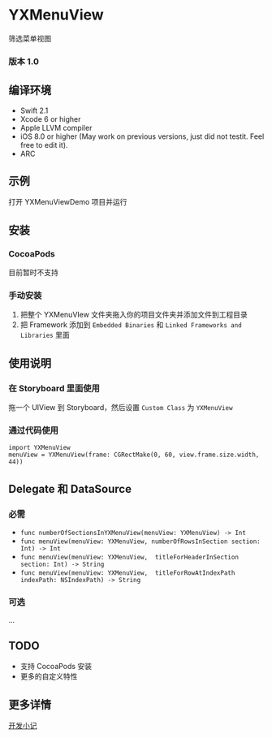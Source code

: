 # YXMenuView

筛选菜单视图

### 版本 1.0

## 编译环境
* Swift 2.1
* Xcode 6 or higher
* Apple LLVM compiler
* iOS 8.0 or higher (May work on previous versions, just did not testit. Feel free to edit it).
* ARC

## 示例

打开 YXMenuViewDemo 项目并运行

## 安装

### CocoaPods

目前暂时不支持

### 手动安装

1. 把整个 YXMenuVIew 文件夹拖入你的项目文件夹并添加文件到工程目录
2. 把 Framework 添加到 `Embedded Binaries` 和 `Linked Frameworks and Libraries` 里面

## 使用说明

### 在 Storyboard 里面使用

拖一个 UIView 到 Storyboard，然后设置 `Custom Class` 为 `YXMenuView`

### 通过代码使用

```
import YXMenuView
menuView = YXMenuView(frame: CGRectMake(0, 60, view.frame.size.width, 44))
```

## Delegate 和 DataSource

### 必需

* `func numberOfSectionsInYXMenuView(menuView: YXMenuView) -> Int`
* `func menuView(menuView: YXMenuView, numberOfRowsInSection section: Int) -> Int`
* `func menuView(menuView: YXMenuView,  titleForHeaderInSection section: Int) -> String`
* `func menuView(menuView: YXMenuView,  titleForRowAtIndexPath indexPath: NSIndexPath) -> String`

### 可选

...


## TODO

* 支持 CocoaPods 安装
* 更多的自定义特性


## 更多详情

[开发小记](https://blog.windisco.com/yxmenuview/)

